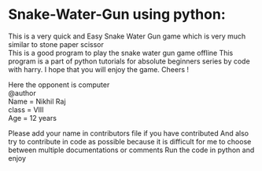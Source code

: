 # Snake-Water-Gun using python:
This is a very quick and Easy Snake Water Gun game which is very much similar to stone paper scissor <br>
This is a good program to play the snake water gun game offline
This program is a part of python tutorials for absolute beginners series by code with harry.
I hope that you will enjoy the game.
Cheers !

Here the opponent is computer<br>
@author<br>
Name = Nikhil Raj<br>
class = VIII<br>
Age = 12 years<br>

Please add your name in contributors file if you have contributed
And also try to contribute in code as possible because it is difficult for me to choose between multiple documentations or comments
Run the code in python and enjoy
